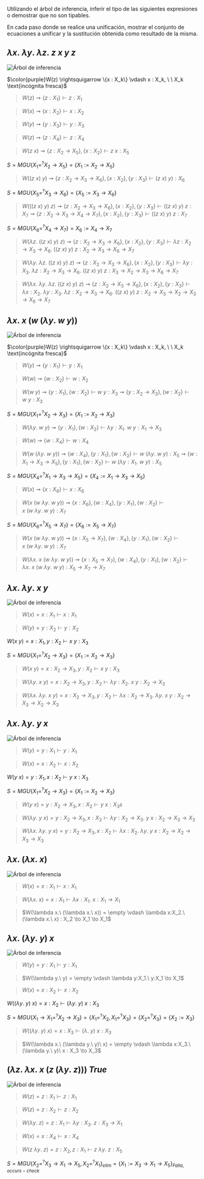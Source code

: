 Utilizando el árbol de inferencia, inferir el tipo de las siguientes expresiones o demostrar que no son tipables.

En cada paso donde se realice una unificación, mostrar el conjunto de ecuaciones a unificar y la sustitución obtenida como resultado de la misma.

## $\lambda x.\ \lambda y.\ \lambda z.\ z\ x\ y\ z$


![Árbol de inferencia](./img/image%20copy%202.png)

$\color{purple}W(z) \rightsquigarrow \{x : X_k\} \vdash x : X_k, \ \ X_k \text{incógnita fresca}$

> $W(z) \rightsquigarrow \{z:X_1\} \vdash z:X_1$

> $W(x) \rightsquigarrow \{x:X_2\} \vdash x:X_2$

> $W(y) \rightsquigarrow \{y:X_3\} \vdash y:X_3$

> $W(z) \rightsquigarrow \{z:X_4\} \vdash z:X_4$


> $W(z\ x) \rightsquigarrow \{z:X_2 \to X_5\}, \{x:X_2\} \vdash z\ x : X_5$

$S=MGU\{X_1 =^? X_2 \to X_5\} = \{X_1 := X_2 \to X_5\}$

> $W((z\ x)\ y) \rightsquigarrow \{z:X_2 \to X_3 \to X_6\}, \{x:X_2\}, \{y:X_3\} \vdash (z\ x)\ y) : X_6$

$S=MGU\{X_5 =^? X_3 \to X_6\} = \{X_5 := X_3 \to X_6\}$

> $W(((z\ x)\ y)\ z) \rightsquigarrow \{z:X_2 \to X_3 \to X_6\}, \{x:X_2\}, \{y:X_3\} \vdash ((z\ x)\ y)\ z : X_7 \rightsquigarrow \{z:X_2 \to X_3 \to X_4 \to X_7\}, \{x:X_2\}, \{y:X_3\} \vdash ((z\ x)\ y)\ z : X_7$

$S=MGU\{X_6 =^? X_4 \to X_7\} = X_6 := X_4 \to X_7$ 



> $W(\lambda z.\ ((z\ x)\ y)\ z) \rightsquigarrow \{z:X_2 \to X_3 \to X_6\}, \{x:X_2\}, \{y:X_3\} \vdash \lambda z: X_2 \to X_3 \to X_6.\ ((z\ x)\ y)\ z : X_2 \to X_3 \to X_6 \to X_7$

> $W(\lambda y.\ \lambda z.\ ((z\ x)\ y)\ z) \rightsquigarrow \{z:X_2 \to X_3 \to X_6\}, \{x:X_2\}, \{y:X_3\} \vdash \lambda y:X_3.\ \lambda z: X_2 \to X_3 \to X_6.\ ((z\ x)\ y)\ z : X_3 \to X_2 \to X_3 \to X_6 \to X_7$

> $W(\lambda x.\ \lambda y.\ \lambda z.\ ((z\ x)\ y)\ z) \rightsquigarrow \{z:X_2 \to X_3 \to X_6\}, \{x:X_2\}, \{y:X_3\} \vdash \lambda x:X_2 .\ \lambda y:X_3.\ \lambda z: X_2 \to X_3 \to X_6.\ ((z\ x)\ y)\ z : X_2 \to X_3 \to X_2 \to X_3 \to X_6 \to X_7$


## $\lambda x.\ x\ (w\ (\lambda y.\ w\ y))$


![Árbol de inferencia](./img/image%20copy%203.png)

$\color{purple}W(z) \rightsquigarrow \{x : X_k\} \vdash x : X_k, \ \ X_k \text{incógnita fresca}$

> $W(y) \rightsquigarrow \{y:X_1\} \vdash y:X_1$

> $W(w) \rightsquigarrow \{w:X_2\} \vdash w:X_2$


> $W(w\ y) \rightsquigarrow \{y:X_1\}, \{w:X_2\} \vdash w\ y : X_3 \rightsquigarrow \{y:X_2 \to X_3\}, \{w:X_2\} \vdash w\ y : X_3$

$S = MGU\{X_1 =^? X_2 \to X_3\} = \{X_1 := X_2 \to X_3\}$

> $W(\lambda y.\ w\ y) \rightsquigarrow \{y:X_1\}, \{w:X_2\} \vdash \lambda y:X_1.\ w\ y : X_1 \to X_3$

> $W(w) \rightsquigarrow \{w:X_4\} \vdash w:X_4$

> $W(w\ (\lambda y.\ w\ y)) \rightsquigarrow  \{w:X_4\}, \{y:X_1\}, \{w:X_2\} \vdash w\ (\lambda y.\ w\ y) : X_5 \rightsquigarrow \{w:X_1 \to X_3 \to X_5\}, \{y:X_1\}, \{w:X_2\} \vdash w\ (\lambda y:X_1.\ w\ y) : X_5$

$S = MGU\{X_4 =^? X_1 \to X_3 \to X_5\} = \{X_4 := X_1 \to X_3 \to X_5\}$

> $W(x) \rightsquigarrow \{x:X_6\} \vdash x:X_6$

> $W(x\ (w\ \lambda y.\ w\ y)) \rightsquigarrow  \{x:X_6\}, \{w:X_4\}, \{y:X_1\}, \{w:X_2\} \vdash x\ (w\ \lambda y.\ w\ y) : X_7$

$S = MGU\{X_6 =^? X_5 \to X_7 \} = \{X_6 := X_5 \to X_7\}$

> $W(x\ (w\ \lambda y.\ w\ y)) \rightsquigarrow  \{x:X_5 \to X_7\}, \{w:X_4\}, \{y:X_1\}, \{w:X_2\} \vdash x\ (w\ \lambda y.\ w\ y) : X_7$

> $W(\lambda x.\ x\ (w\ \lambda y.\ w\ y)) \rightsquigarrow  \{x:X_5 \to X_7\}, \{w:X_4\}, \{y:X_1\}, \{w:X_2\} \vdash \lambda x.\ x\ (w\ \lambda y.\ w\ y) : X_5 \to X_7 \to X_7$


## $\lambda x.\ \lambda y.\ x\ y$


![Árbol de inferencia](./img/image%20copy%204.png)

> $W(x) = x:X_1 \vdash x:X_1$

> $W(y) = y:X_2 \vdash y:X_2$

$W(x\ y) = x:X_1, y:X_2 \vdash x\ y:X_3$

$S = MGU\{X_1 =^? X_2 \to X_3\} = \{X_1 := X_2 \to X_3\}$

> $W(x\ y) = x:X_2 \to X_3, y:X_2 \vdash x\ y:X_3$

> $W(\lambda y.\ x\ y) = x:X_2 \to X_3, y:X_2 \vdash \lambda y:X_2.\ x\ y:X_2 \to X_3$

> $W(\lambda x.\ \lambda y.\ x\ y) = x:X_2 \to X_3, y:X_2 \vdash \lambda x:X_2 \to X_3.\ \lambda y.\ x\ y:X_2 \to X_3 \to X_2 \to X_3$


## $\lambda x.\ \lambda y.\ y\ x$


![Árbol de inferencia](./img/image%20copy%205.png)

> $W(y) = y:X_1 \vdash y:X_1$

> $W(x) = x:X_2 \vdash x:X_2$

 $W(y\ x) = y:X_1, x:X_2 \vdash y\ x:X_3$

$S = MGU\{X_1 =^? X_2 \to X_3\} = \{X_1 := X_2 \to X_3\}$

> $W(y\ x) = y:X_2 \to X_3, x:X_2 \vdash y\ x:X_3s$

> $W(\lambda y.\ y\ x) = y:X_2 \to X_3, x:X_2 \vdash \lambda y:X_2 \to X_3.\ y\ x:X_2 \to X_3 \to  X_3$

> $W(\lambda x.\ \lambda y.\ y\ x) = y:X_2 \to X_3, x:X_2 \vdash \lambda x:X_2.\ \lambda y.\ y\ x: X_2 \to X_2 \to X_3 \to  X_3$


## $\lambda x.\ (\lambda x.\ x)$


![Árbol de inferencia](./img/image%20copy%206.png)

> $W(x) = x:X_1 \vdash x:X_1$

> $W(\lambda x.\ x) = x:X_1 \vdash \lambda x:X_1.\ x : X_1 \to X_1$

> $W(\lambda x.\ (\lambda x.\ x)) = \empty \vdash \lambda x:X_2.\ (\lambda x.\ x) : X_2 \to X_1 \to X_1$


## $\lambda x.\ (\lambda y.\ y)\ x$

![Árbol de inferencia](./img/image%20copy%207.png)

>$W(y) = y:X_1 \vdash y:X_1$

>$W(\lambda y.\ y) = \empty \vdash \lambda y:X_1.\ y:X_1 \to X_1$

>$W(x) = x:X_2 \vdash x:X_2$

$W((\lambda y.\ y)\ x) = x:X_2 \vdash (\lambda y.\ y)\ x:X_3$

$S = MGU\{X_1 \to X_1 =^? X_2 \to X_3\} = \{X_1 =^? X_2, X_1 =^? X_3\} = \{X_2 =^? X_3\} = \{X_2 := X_3\}$

>$W((\lambda y.\ y)\ x) = x:X_3 \vdash (\lambda .\ y)\ x:X_3$

>$W(\lambda x.\ (\lambda y.\ y)\ x) = \empty \vdash \lambda x:X_3.\ (\lambda y.\ y)\ x : X_3 \to X_3$


## $(\lambda z.\ \lambda x.\ x\ (z\ (\lambda y.\ z)))\ True$

![Árbol de inferencia](./img/image%20copy%208.png)

>$W(z) = z:X_1 \vdash z:X_1$

>$W(z) = z:X_2 \vdash z:X_2$

> $W(\lambda y.\ z) = z:X_1 \vdash \lambda y:X_3.\ z: X_3 \to X_1$

> $W(x) = x:X_4 \vdash x:X_4$

> $W(z\ \lambda y.\ z) =z:X_2, z:X_1 \vdash z\ \lambda y.\ z : X_5$ 

$S=MGU\{X_2 =^? X_3 \to X_1 \to X_5, X_2 =^? X_1 \}_{elim}=\{X_1 := X_3 \to X_1 \to X_5\}_{Falla, occurs-check}$